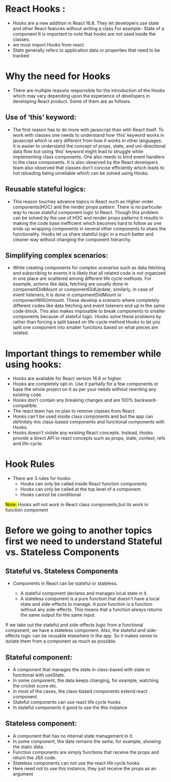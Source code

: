 # React Hooks :

- Hooks are a new addition in React 16.8. They let developers use state and other React features without writing a class For example- State of a component It is important to note that hooks are not used inside the classes.
- we must import Hooks from react.
- State generally refers to application data or properties that need to be tracked

# Why the need for Hooks

- There are multiple reasons responsible for the introduction of the Hooks which may vary depending upon the experience of developers in developing React product. Some of them are as follows:

## Use of ‘this’ keyword:

- The first reason has to do more with javascript than with React itself. To work with classes one needs to understand how ‘this’ keyword works in javascript which is very different from how it works in other languages. It is easier to understand the concept of props, state, and uni-directional data flow but using ‘this’ keyword might lead to struggle while implementing class components. One also needs to bind event handlers to the class components. It is also observed by the React developers team also observed that classes don’t concise efficiently which leads to hot reloading being unreliable which can be solved using Hooks.

## Reusable stateful logics:

- This reason touches advance topics in React such as Higher-order components(HOC) and the render props pattern. There is no particular way to reuse stateful component logic to React. Though this problem can be solved by the use of HOC and render props patterns it results in making the code base inefficient which becomes hard to follow as one ends up wrapping components in several other components to share the functionality. Hooks let us share stateful logic in a much better and cleaner way without changing the component hierarchy.

## Simplifying complex scenarios:

- While creating components for complex scenarios such as data fetching and subscribing to events it is likely that all related code is not organized in one place are scattered among different life cycle methods. For example, actions like data, fetching are usually done in componentDidMount or componentDidUpdate, similarly, in case of event listeners, it is done in componentDidMount or componentWillUnmount. These develop a scenario where completely different codes like data fetching and event listeners end up in the same code-block. This also makes impossible to break components to smaller components because of stateful logic. Hooks solve these problems by rather than forcing a split based on life-cycle method Hooks to let you split one component into smaller functions based on what pieces are related.

# Important things to remember while using hooks:

- Hooks are available for React version 16.8 or higher.
- Hooks are completely opt-in. Use it partially for a few components or base the whole project on it as per your needs without rewriting any existing code.
- Hooks don’t contain any breaking changes and are 100% backward-compatible.
- The react team has no plan to remove classes from React.
- Hooks can’t be used inside class components and but the app can definitely mix class-based components and functional components with Hooks.
- Hooks doesn’t violate any existing React concepts. Instead, Hooks provide a direct API to react concepts such as props, state, context, refs and life-cycle.

# Hook Rules

- There are 3 rules for hooks:
  - Hooks can only be called inside React function components.
  - Hooks can only be called at the top level of a component.
  - Hooks cannot be conditional

<mark>Note:</mark> Hooks will not work in React class components,but its work in function component

# Before we going to another topics first we need to understand Stateful vs. Stateless Components

## Stateful vs. Stateless Components

- Components in React can be stateful or stateless.

  - A stateful component declares and manages local state in it.
  - A stateless component is a pure function that doesn't have a local state and side-effects to manage.
    A pure function is a function without any side-effects. This means that a function always returns the same output for the same input.

If we take out the stateful and side-effects logic from a functional component, we have a stateless component. Also, the stateful and side-effects logic can be reusable elsewhere in the app. So it makes sense to isolate them from a component as much as possible.

## Stateful component:

- A component that manages the state in class-based with state or functional with useState.
- In some component, the data keeps changing, for example, watching the cricket score etc.
- In most of the cases, the class-based components extend react component.
- Stateful components can use react life cycle hooks
- In stateful components it good to use the this instance

## Stateless component:

- A component that has no internal state management in it.
- In some component, the data remains the same, for example, showing the static data.
- Function components are simply functions that receive the props and return the JSX code.
- Stateless components can not use the react life cycle hooks
- Here need not to use this instance, they just receive the props as an argument
